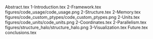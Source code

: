 Abstract.tex
1-Introduction.tex
2-Framework.tex
figures/code_usage/code_usage.png
2-Structure.tex
2-Memory.tex
figures/code_custom_ptypes/code_custom_ptypes.png
2-Units.tex
figures/code_units/code_units.png
2-Coordinates.tex
2-Parallelism.tex
figures/structure_halo/structure_halo.png
3-Visualization.tex
Future.tex
conclusions.tex